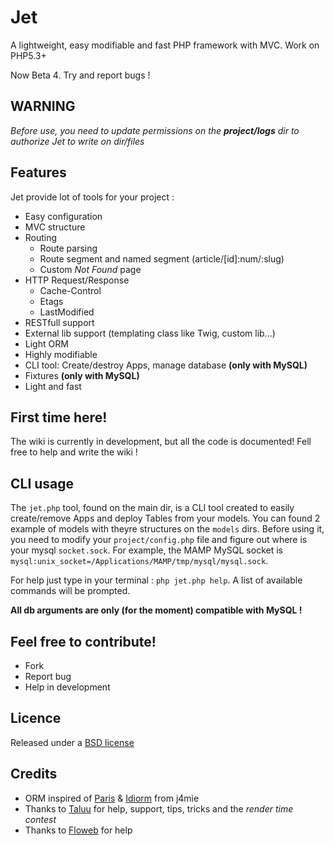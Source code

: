 Jet
================

A lightweight, easy modifiable and fast PHP framework with MVC.
Work on PHP5.3+

Now Beta 4. Try and report bugs !


WARNING
-------
*Before use, you need to update permissions on the ***project/logs*** dir to authorize Jet to write on dir/files*

Features
--------

Jet provide lot of tools for your project :

* Easy configuration
* MVC structure
* Routing
  * Route parsing
  * Route segment and named segment (article/[id]:num/:slug)
  * Custom *Not Found* page
* HTTP Request/Response
  * Cache-Control
  * Etags
  * LastModified
* RESTfull support
* External lib support (templating class like Twig, custom lib...)
* Light ORM
* Highly modifiable
* CLI tool: Create/destroy Apps, manage database **(only with MySQL)**
* Fixtures **(only with MySQL)**
* Light and fast

First time here!
----------------

The wiki is currently in development, but all the code is documented!
Fell free to help and write the wiki !

CLI usage
---------

The `jet.php` tool, found on the main dir, is a CLI tool created to easily create/remove Apps and deploy Tables from your models. You can found 2 example of models with theyre structures on the `models` dirs.
Before using it, you need to modify your `project/config.php` file and figure out where is your mysql `socket.sock`.
For example, the MAMP MySQL socket is `mysql:unix_socket=/Applications/MAMP/tmp/mysql/mysql.sock`.

For help just type in your terminal : `php jet.php help`. A list of available commands will be prompted.

**All db arguments are only (for the moment) compatible with MySQL !**

Feel free to contribute!
------------------------

* Fork
* Report bug
* Help in development

Licence
-------

Released under a [BSD license](http://en.wikipedia.org/wiki/BSD_licenses)

Credits
-------

* ORM inspired of [Paris](http://github.com/j4mie/paris) & [Idiorm](http://github.com/j4mie/idiorm) from j4mie
* Thanks to [Taluu](https://github.com/Taluu) for help, support, tips, tricks and the *render time contest*
* Thanks to [Floweb](https://github.com/floweb) for help